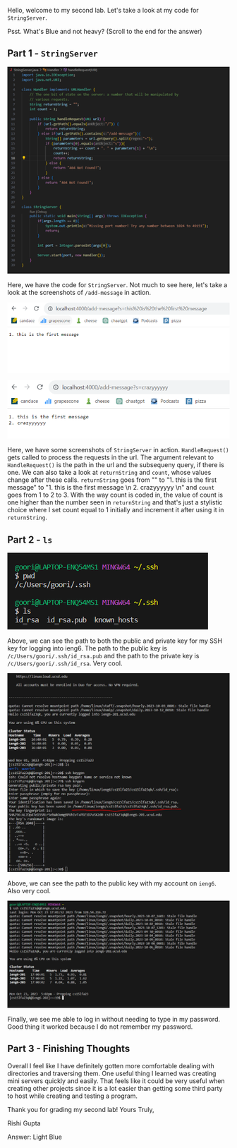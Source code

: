 Hello, welcome to my second lab. Let's take a look at my code for `StringServer`.

Psst. What's Blue and not heavy? (Scroll to the end for the answer)

## Part 1 - `StringServer`

 ![Image](screenshots/Lab2A.PNG) 

Here, we have the code for `StringServer`. Not much to see here, let's take a look at the screenshots of `/add-message` in action.

 ![Image](screenshots/Lab2B.PNG) 
 
 ![Image](screenshots/Lab2C.PNG) 

Here, we have some screenshots of `StringServer` in action. `HandleRequest()` gets called to process the requests in the url. The argument relevant to `HandleRequest()` is the path in the url and the subsequeny query, if there is one. We can also take a look at `returnString` and `count`, whose values change after these calls. `returnString` goes from "" to "1. this is the first message" to "1. this is the first message \n 2. crazyyyyyy \n" and `count` goes from 1 to 2 to 3. With the way count is coded in, the value of count is one higher than the number seen in `returnString` and that's just a stylistic choice where I set count equal to 1 initially and increment it after using it in `returnString`.

## Part 2 - `ls`

 ![Image](screenshots/Lab2D.PNG) 

Above, we can see the path to both the public and private key for my SSH key for logging into ieng6. The path to the public key is `/c/Users/goori/.ssh/id_rsa.pub` and the path to the private key is `/c/Users/goori/.ssh/id_rsa`. Very cool. 

![Image](screenshots/Lab2E.PNG)

Above, we can see the path to the public key with my account on `ieng6`. Also very cool.

 ![Image](screenshots/Lab2F.PNG) 

Finally, we see me able to log in without needing to type in my password. Good thing it worked because I do not remember my password.

## Part 3 - Finishing Thoughts

Overall I feel like I have definitely gotten more comfortable dealing with directories and traversing them. One useful thing I learned was creating mini servers quickly and easily. That feels like it could be very useful when creating other projects since it is a lot easier than getting some third party to host while creating and testing a program.  

Thank you for grading my second lab! Yours Truly,

Rishi Gupta 

Answer: Light Blue
